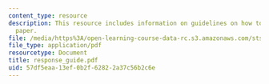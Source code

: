 ```yaml
---
content_type: resource
description: This resource includes information on guidelines on how to write a response
  paper.
file: /media/https%3A/open-learning-course-data-rc.s3.amazonaws.com/sts-001-technology-in-american-history-spring-2006/57df5eaa13ef0b2f62822a37c56b2c6e_response_guide.pdf
file_type: application/pdf
resourcetype: Document
title: response_guide.pdf
uid: 57df5eaa-13ef-0b2f-6282-2a37c56b2c6e
---
```

